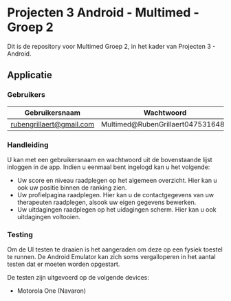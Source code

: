 # Projecten 3 Android - Multimed - Groep 2

Dit is de repository voor Multimed Groep 2, in het kader van Projecten 3 - Android.

## Applicatie

### Gebruikers

Gebruikersnaam | Wachtwoord
-------------- | ----------
rubengrillaert@gmail.com | Multimed@RubenGrillaert0475316489

### Handleiding

U kan met een gebruikersnaam en wachtwoord uit de bovenstaande lijst inloggen in de app.
Indien u eenmaal bent ingelogd kan u het volgende:

* Uw score en niveau raadplegen op het algemeen overzicht. Hier kan u ook uw positie binnen de ranking zien.
* Uw profielpagina raadplegen. Hier kan u de contactgegevens van uw therapeuten raadplegen, alsook uw eigen gegevens bewerken.
* Uw uitdagingen raadplegen op het uidagingen scherm. Hier kan u ook uitdagingen voltooien.


### Testing

Om de UI testen te draaien is het aangeraden om deze op een fysiek toestel te runnen.
De Android Emulator kan zich soms vergalloperen in het aantal testen dat er moeten worden opgestart.

De testen zijn uitgevoerd op de volgende devices:
* Motorola One (Navaron)
